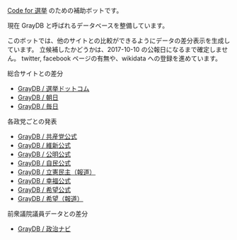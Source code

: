 ---
---

[Code for 選挙](http://election.code4japan.org/) のための補助ボットです。

現在 GrayDB と呼ばれるデータベースを整備しています。

このボットでは、他のサイトとの比較ができるようにデータの差分表示を生成しています。
立候補したかどうかは、2017-10-10 の公報日になるまで確定しません。
twitter, facebook ページの有無や、wikidata への登録を進めています。

総合サイトとの差分

- [GrayDB / 選挙ドットコム](https://github.com/hkwi/shuin48pre/blob/master/docs/gray_to_senkyo_dotcom.diff)
- [GrayDB / 朝日](https://github.com/hkwi/shuin48pre/blob/master/docs/gray_to_asahi.diff)
- [GrayDB / 毎日](https://github.com/hkwi/shuin48pre/blob/master/docs/gray_to_mainichi.diff)

各政党ごとの発表

- [GrayDB / 共産党公式](https://github.com/hkwi/shuin48pre/blob/master/docs/gray_to_kyousanto.diff)
- [GrayDB / 維新公式](https://github.com/hkwi/shuin48pre/blob/master/docs/gray_to_ishin.diff)
- [GrayDB / 公明公式](https://github.com/hkwi/shuin48pre/blob/master/docs/gray_to_koumei.diff)
- [GrayDB / 自民公式](https://github.com/hkwi/shuin48pre/blob/master/docs/gray_to_jimin.diff)
- [GrayDB / 立憲民主（報道）](https://github.com/hkwi/shuin48pre/blob/master/docs/gray_to_ritsumin.diff)
- [GrayDB / 幸福公式](https://github.com/hkwi/shuin48pre/blob/master/docs/gray_to_koufuku.diff)
- [GrayDB / 希望公式](https://github.com/hkwi/shuin48pre/blob/master/docs/gray_to_kibou.diff)
- [GrayDB / 希望（報道）](https://github.com/hkwi/shuin48pre/blob/master/docs/gray_to_kibou_media.diff)

前衆議院議員データとの差分
- [GrayDB / 政治ナビ](https://github.com/hkwi/shuin48pre/blob/master/docs/gray_to_seijinavi.diff)

